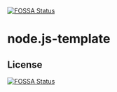 [![FOSSA Status](https://app.fossa.com/api/projects/git%2Bgithub.com%2FKing-BR%2Fnode.js-template.svg?type=shield)](https://app.fossa.com/projects/git%2Bgithub.com%2FKing-BR%2Fnode.js-template?ref=badge_shield)

# node.js-template

## License
[![FOSSA Status](https://app.fossa.com/api/projects/git%2Bgithub.com%2FKing-BR%2Fnode.js-template.svg?type=large)](https://app.fossa.com/projects/git%2Bgithub.com%2FKing-BR%2Fnode.js-template?ref=badge_large)